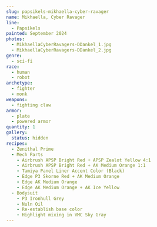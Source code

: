 ```yaml
---
slug: papsikels-mikhaella-cyber-ravager
name: Mikhaella, Cyber Ravager
line:
  - Papsikels
painted: September 2024
photos:
  - MikhaellaCyberRavagers-DDankel_1.jpg
  - MikhaellaCyberRavagers-DDankel_2.jpg
genre:
  - sci-fi
race:
  - human
  - robot
archetype:
  - fighter
  - monk
weapons:
  - fighting claw
armor:
  - plate
  - powered armor
quantity: 1
gallery:
  status: hidden
recipes:
  - Zenithal Prime
  - Mech Parts
    - Airbrush APSP Bright Red + APSP Zealot Yellow 4:1
    - Airbrush APSP Bright Red + AK Medium Orange 1:1
    - Tamiya Panel Liner Accent Color (Black)
    - Edge P3 Skorne Red + AK Medium Orange
    - Edge AK Medium Orange
    - Edge AK Medium Orange + AK Ice Yellow
  - Bodysuit
    - P3 Ironhull Grey
    - Nuln Oil
    - Re-establish base color
    - Highlight mixing in VMC Sky Gray
---
```

